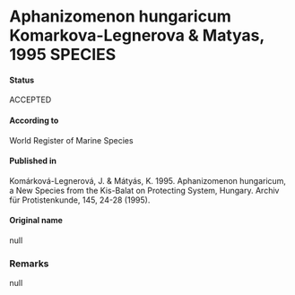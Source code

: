 Aphanizomenon hungaricum Komarkova-Legnerova & Matyas, 1995 SPECIES
=======

#### Status
ACCEPTED

#### According to
World Register of Marine Species

#### Published in
Komárková-Legnerová, J. & Mátyás, K. 1995. Aphanizomenon hungaricum, a New Species from the Kis-Balat on Protecting System, Hungary. Archiv für Protistenkunde, 145, 24-28 (1995).

#### Original name
null

### Remarks
null